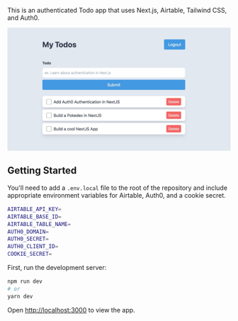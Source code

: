 This is an authenticated Todo app that uses Next.js, Airtable, Tailwind CSS, and Auth0.

![Screenshot of Todo App](./public/screenshot.jpg)

## Getting Started

You'll need to add a `.env.local` file to the root of the repository and include appropriate environment variables for Airtable, Auth0, and a cookie secret.

```bash
AIRTABLE_API_KEY=
AIRTABLE_BASE_ID=
AIRTABLE_TABLE_NAME=
AUTH0_DOMAIN=
AUTH0_SECRET=
AUTH0_CLIENT_ID=
COOKIE_SECRET=
```

First, run the development server:

```bash
npm run dev
# or
yarn dev
```

Open [http://localhost:3000](http://localhost:3000) to view the app.
